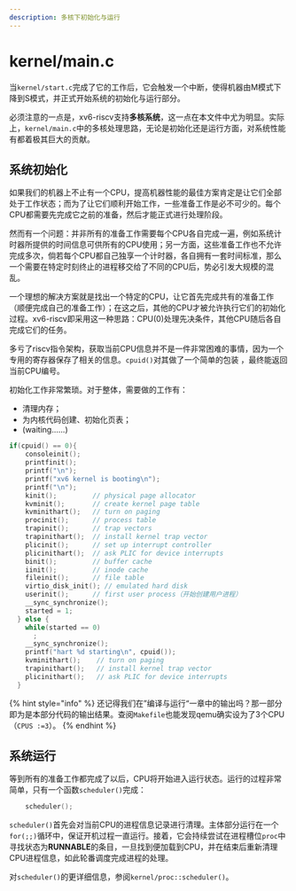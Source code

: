 ```yaml
---
description: 多核下初始化与运行
---
```


# kernel/main.c

当`kernel/start.c`完成了它的工作后，它会触发一个中断，使得机器由M模式下降到S模式，并正式开始系统的初始化与运行部分。

必须注意的一点是，xv6-riscv支持**多核系统**，这一点在本文件中尤为明显。实际上，`kernel/main.c`中的多核处理思路，无论是初始化还是运行方面，对系统性能有都着极其巨大的贡献。

## 系统初始化

如果我们的机器上不止有一个CPU，提高机器性能的最佳方案肯定是让它们全部处于工作状态；而为了让它们顺利开始工作，一些准备工作是必不可少的。每个CPU都需要先完成它之前的准备，然后才能正式进行处理阶段。

然而有一个问题：并非所有的准备工作需要每个CPU各自完成一遍，例如系统计时器所提供的时间信息可供所有的CPU使用；另一方面，这些准备工作也不允许完成多次，倘若每个CPU都自己独享一个计时器，各自拥有一套时间标准，那么一个需要在特定时刻终止的进程移交给了不同的CPU后，势必引发大规模的混乱。

一个理想的解决方案就是找出一个特定的CPU，让它首先完成共有的准备工作（顺便完成自己的准备工作）；在这之后，其他的CPU才被允许执行它们的初始化过程。xv6-riscv即采用这一种思路：CPU\(0\)处理先决条件，其他CPU随后各自完成它们的任务。

多亏了riscv指令架构，获取当前CPU信息并不是一件非常困难的事情，因为一个专用的寄存器保存了相关的信息。`cpuid()`对其做了一个简单的包装 ，最终能返回当前CPU编号。

初始化工作非常繁琐。对于整体，需要做的工作有：

* 清理内存；
* 为内核代码创建、初始化页表；
* \(waiting......\)

```c
if(cpuid() == 0){
    consoleinit();
    printfinit();
    printf("\n");
    printf("xv6 kernel is booting\n");
    printf("\n");
    kinit();         // physical page allocator
    kvminit();       // create kernel page table
    kvminithart();   // turn on paging
    procinit();      // process table
    trapinit();      // trap vectors
    trapinithart();  // install kernel trap vector
    plicinit();      // set up interrupt controller
    plicinithart();  // ask PLIC for device interrupts
    binit();         // buffer cache
    iinit();         // inode cache
    fileinit();      // file table
    virtio_disk_init(); // emulated hard disk
    userinit();      // first user process（开始创建用户进程）
    __sync_synchronize();
    started = 1;
  } else {
    while(started == 0)
      ;
    __sync_synchronize();
    printf("hart %d starting\n", cpuid());
    kvminithart();    // turn on paging
    trapinithart();   // install kernel trap vector
    plicinithart();   // ask PLIC for device interrupts
  }
```

{% hint style="info" %}
还记得我们在”编译与运行“一章中的输出吗？那一部分即为是本部分代码的输出结果。查阅`Makefile`也能发现qemu确实设为了3个CPU（`CPUS :=3`）。
{% endhint %}

## 系统运行

等到所有的准备工作都完成了以后，CPU将开始进入运行状态。运行的过程非常简单，只有一个函数`scheduler()`完成：

```c
    scheduler();        
```

`scheduler()`首先会对当前CPU的进程信息记录进行清理。主体部分运行在一个`for(;;)`循环中，保证开机过程一直运行。接着，它会持续尝试在进程槽位`proc`中寻找状态为**RUNNABLE**的条目，一旦找到便加载到CPU，并在结束后重新清理CPU进程信息，如此轮番调度完成进程的处理。

对`scheduler()`的更详细信息，参阅`kernel/proc::scheduler()`。



